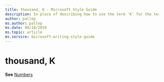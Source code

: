 ```yaml
---
title: thousand, K - Microsoft Style Guide
description: In place of describing how to use the term 'K' for the term 'thousand', this article provides a link to the Numbers topic.
author: pallep
ms.author: pallep
ms.date: 09/18/2019
ms.topic: article
ms.service: microsoft-writing-style-guide
---
```


# thousand, K

**See** [Numbers](~/numbers.md)
